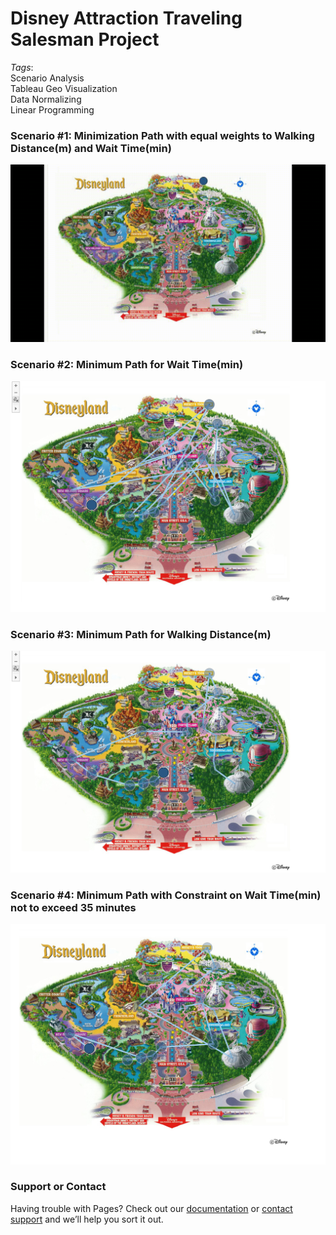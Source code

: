 # **Disney Attraction Traveling Salesman Project**
_Tags_: <br/>
Scenario Analysis <br/>
Tableau Geo Visualization <br/>
Data Normalizing <br/>
Linear Programming <br/>

### Scenario #1: Minimization Path with equal weights to Walking Distance(m) and Wait Time(min)
![](dis.gif)


### Scenario #2: Minimum Path for Wait Time(min)
![](reports/diswait.PNG)



### Scenario #3: Minimum Path for Walking Distance(m)
![](diswalk.PNG)


### Scenario #4: Minimum Path with Constraint on Wait Time(min) not to exceed 35 minutes
![](dis35.PNG)





### Support or Contact

Having trouble with Pages? Check out our [documentation](https://help.github.com/categories/github-pages-basics/) or [contact support](https://github.com/contact) and we’ll help you sort it out.
